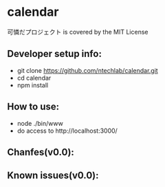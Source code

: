 calendar
========
可憐だプロジェクト is covered by the MIT License

Developer setup info:
---------------------
 - git clone https://github.com/ntechlab/calendar.git
 - cd calendar
 - npm install

How to use:
---------------------
 - node ./bin/www 
 - do access to http://localhost:3000/ 
 
Chanfes(v0.0):
---------------------


Known issues(v0.0):
---------------------


